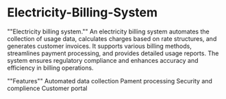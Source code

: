 # Electricity-Billing-System
""Electricity billing system.""
An electricity billing system automates the collection of usage data, calculates charges based on rate structures, and generates customer invoices. It supports various billing methods, streamlines payment processing, and provides detailed usage reports. The system ensures regulatory compliance and enhances accuracy and efficiency in billing operations.

""Features""
Automated data collection 
Pament processing
Security and complience
Customer portal
